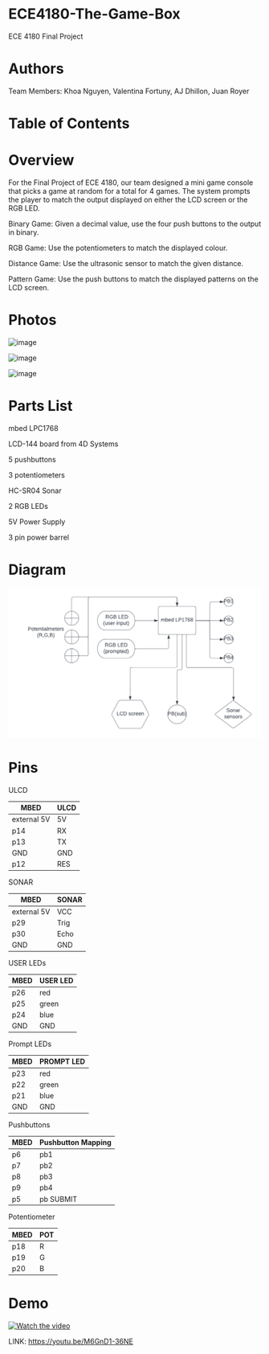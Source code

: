 # ECE4180-The-Game-Box
ECE 4180 Final Project

# Authors 
Team Members: Khoa Nguyen, Valentina Fortuny, AJ Dhillon, Juan Royer

# Table of Contents

# Overview

For the Final Project of ECE 4180, our team designed a mini game console that picks a game at random for a total for 4 games. The system prompts the player to match the output displayed on either the LCD screen or the RGB LED.

Binary Game: Given a decimal value, use the four push buttons to the output in binary.

RGB Game: Use the potentiometers to match the displayed colour.

Distance Game: Use the ultrasonic sensor to match the given distance.

Pattern Game: Use the push buttons to match the displayed patterns on the LCD screen.




# Photos
![image](https://user-images.githubusercontent.com/61197643/166117555-96e4df3f-d676-43c8-91a2-07bd9dcfcf2d.png)

![image](https://user-images.githubusercontent.com/61197643/166117578-66a31929-b6ad-488f-b750-49ecb43b230f.png)

![image](https://user-images.githubusercontent.com/61197643/166117619-eed47a75-41dd-4cad-88d5-52159a8f8902.png)



# Parts List

mbed LPC1768

LCD-144 board from 4D Systems

5 pushbuttons

3 potentiometers

HC-SR04 Sonar

2 RGB LEDs

5V Power Supply 

3 pin power barrel


# Diagram

![alt text](https://github.com/adhillon30/ECE4180-The-Game-Box/blob/main/4180.png?raw=true)

# Pins

ULCD


| MBED        | ULCD |
|-------------|------|
| external 5V | 5V   |
| p14         | RX   |
| p13         | TX   |
| GND         | GND  |
| p12         | RES  |


SONAR


| MBED        | SONAR |
|-------------|-------|
| external 5V | VCC   |
| p29         | Trig  |
| p30         | Echo  |
| GND         | GND   |



USER LEDs


| MBED | USER LED |
|------|----------|
| p26  | red      |
| p25  | green    |
| p24  | blue     |
| GND  | GND      |

Prompt LEDs



| MBED | PROMPT LED |
|------|------------|
| p23  | red        |
| p22  | green      |
| p21  | blue       |
| GND  | GND        |

Pushbuttons


| MBED | Pushbutton Mapping |
|------|--------------------|
| p6   | pb1                |
| p7   | pb2                |
| p8   | pb3                |
| p9   | pb4                |
| p5   | pb SUBMIT          |

Potentiometer



| MBED | POT |
|------|-----|
| p18  | R   |
| p19  | G   |
| p20  | B   |

# Demo


[![Watch the video](https://img.youtube.com/vi/M6GnD1-36NE/default.jpg)](https://youtu.be/M6GnD1-36NE)



LINK: https://youtu.be/M6GnD1-36NE
